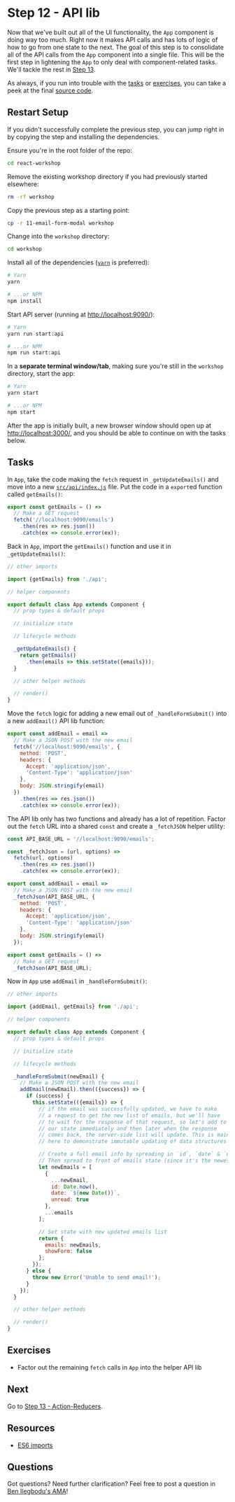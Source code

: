 # Step 12 - API lib

Now that we've built out all of the UI functionality, the `App` component is doing way too much. Right now it makes API calls and has lots of logic of how to go from one state to the next. The goal of this step is to consolidate all of the API calls from the `App` component into a single file. This will be the first step in lightening the `App` to only deal with component-related tasks. We'll tackle the rest in [Step 13](../13-action-reducers/).

As always, if you run into trouble with the [tasks](#tasks) or [exercises](#exercises), you can take a peek at the final [source code](src/).

## Restart Setup

If you didn't successfully complete the previous step, you can jump right in by copying the step and installing the dependencies.

Ensure you're in the root folder of the repo:

```sh
cd react-workshop
```

Remove the existing workshop directory if you had previously started elsewhere:

```sh
rm -rf workshop
```

Copy the previous step as a starting point:

```sh
cp -r 11-email-form-modal workshop
```

Change into the `workshop` directory:

```sh
cd workshop
```

Install all of the dependencies ([`yarn`](https://yarnpkg.com/en/) is preferred):

```sh
# Yarn
yarn

# ...or NPM
npm install
```

Start API server (running at [http://localhost:9090/](http://localhost:9090/)):

```sh
# Yarn
yarn run start:api

# ...or NPM
npm run start:api
```

In a **separate terminal window/tab**, making sure you're still in the `workshop` directory, start the app:

```sh
# Yarn
yarn start

# ...or NPM
npm start
```

After the app is initially built, a new browser window should open up at [http://localhost:3000/](http://localhost:3000/), and you should be able to continue on with the tasks below.

## Tasks

In `App`, take the code making the `fetch` request in `_getUpdateEmails()` and move into a new [`src/api/index.js`](src/api/index.js) file. Put the code in a `export`ed function called `getEmails()`:

```js
export const getEmails = () =>
  // Make a GET request
  fetch('//localhost:9090/emails')
    .then(res => res.json())
    .catch(ex => console.error(ex));
```

Back in `App`, import the `getEmails()` function and use it in `_getUpdateEmails()`:

```js
// other imports

import {getEmails} from './api';

// helper components

export default class App extends Component {
  // prop types & default props

  // initialize state

  // lifecycle methods

  _getUpdateEmails() {
    return getEmails()
      .then(emails => this.setState({emails}));
  }

  // other helper methods

  // render()
}
```

Move the `fetch` logic for adding a new email out of `_handleFormSubmit()` into a new `addEmail()` API lib function:

```js
export const addEmail = email =>
  // Make a JSON POST with the new email
  fetch('//localhost:9090/emails', {
    method: 'POST',
    headers: {
      Accept: 'application/json',
      'Content-Type': 'application/json'
    },
    body: JSON.stringify(email)
  })
    .then(res => res.json())
    .catch(ex => console.error(ex));
```

The API lib only has two functions and already has a lot of repetition. Factor out the `fetch` URL into a shared `const` and create a `_fetchJSON` helper utility:

```js
const API_BASE_URL = '//localhost:9090/emails';

const _fetchJson = (url, options) =>
  fetch(url, options)
    .then(res => res.json())
    .catch(ex => console.error(ex));

export const addEmail = email =>
  // Make a JSON POST with the new email
  _fetchJson(API_BASE_URL, {
    method: 'POST',
    headers: {
      Accept: 'application/json',
      'Content-Type': 'application/json'
    },
    body: JSON.stringify(email)
  });

export const getEmails = () =>
  // Make a GET request
  _fetchJson(API_BASE_URL);
```

Now in `App` use `addEmail` in `_handleFormSubmit()`:

```js
// other imports

import {addEmail, getEmails} from './api';

// helper components

export default class App extends Component {
  // prop types & default props

  // initialize state

  // lifecycle methods

  _handleFormSubmit(newEmail) {
    // Make a JSON POST with the new email
    addEmail(newEmail).then(({success}) => {
      if (success) {
        this.setState(({emails}) => {
          // if the email was successfully updated, we have to make
          // a request to get the new list of emails, but we'll have
          // to wait for the response of that request, so let's add to
          // our state immediately and then later when the response
          // comes back, the server-side list will update. This is mainly
          // here to demonstrate immutable updating of data structures

          // Create a full email info by spreading in `id`, `date` & `unread`
          // Then spread to front of emails state (since it's the newest)
          let newEmails = [
            {
              ...newEmail,
              id: Date.now(),
              date: `${new Date()}`,
              unread: true
            },
            ...emails
          ];

          // Set state with new updated emails list
          return {
            emails: newEmails,
            showForm: false
          };
        });
      } else {
        throw new Error('Unable to send email!');
      }
    });
  }

  // other helper methods

  // render()
}
```

## Exercises

- Factor out the remaining `fetch` calls in `App` into the helper API lib

## Next

Go to [Step 13 - Action-Reducers](../13-action-reducers/).

## Resources

- [ES6 imports](https://developer.mozilla.org/en-US/docs/Web/JavaScript/Reference/Statements/import)

## Questions

Got questions? Need further clarification? Feel free to post a question in [Ben Ilegbodu's AMA](http://www.benmvp.com/ama/)!
